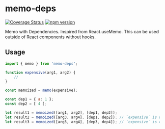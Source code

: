 # memo-deps
[![Coverage Status](https://coveralls.io/repos/github/ashubham/memo-deps/badge.svg?branch=main)](https://coveralls.io/github/ashubham/memo-deps?branch=main) [![npm version](https://badge.fury.io/js/memo-deps.svg)](https://badge.fury.io/js/memo-deps)

Memo with Dependencies. Inspired from React.useMemo. This can be used outside of React components without hooks.

## Usage
```js
import { memo } from 'memo-deps';

function expensive(arg1, arg2) {
    // 
}

const memoized = memo(expensive);

const dep1 = { a: 1 };
const dep2 = [ 4 ];

let result1 = memoized([arg1, arg2], [dep1, dep2]);
let result2 = memoized([arg3, arg4], [dep1, dep2]); // `expensive` is not called again, result2 === result1.
let result3 = memoized([arg3, arg4], [dep3, dep4]); // `expensive` is called again.
```

